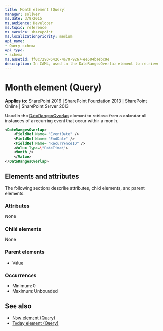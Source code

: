 ```yaml
---
title: Month element (Query)
manager: soliver
ms.date: 3/9/2015
ms.audience: Developer
ms.topic: reference
ms.service: sharepoint
ms.localizationpriority: medium
api_name:
- Query schema
api_type:
- schema
ms.assetid: ff0c7293-6426-4a70-9267-ee504baebc9e
description: In CAML, used in the DateRangesOverlap element to retrieve from a calendar all instances of a recurring event that occur within a month. 
---
```


# Month element (Query)

**Applies to:** SharePoint 2016 | SharePoint Foundation 2013 | SharePoint Online | SharePoint Server 2013
  
Used in the [DateRangesOverlap](daterangesoverlap-element-query.md) element to retrieve from a calendar all instances of a recurring event that occur within a month. 
  
```XML
<DateRangesOverlap>
    <FieldRef Name= "EventDate" />
    <FieldRef Name= "EndDate" />
    <FieldRef Name= "RecurrenceID" />
    <Value Type=\"DateTime\">
    <Month />
    </Value>
</DateRangesOverlap>
```

## Elements and attributes

The following sections describe attributes, child elements, and parent elements.

### Attributes

None
   
### Child elements

None
   
### Parent elements

- [Value](value-element-query.md)
   
### Occurrences

- Minimum: 0 
- Maximum: Unbounded
   
## See also

- [Now element (Query)](now-element-query.md)
- [Today element (Query)](today-element-query.md)

